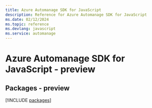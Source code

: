 ```yaml
---
title: Azure Automanage SDK for JavaScript
description: Reference for Azure Automanage SDK for JavaScript
ms.date: 02/12/2024
ms.topic: reference
ms.devlang: javascript
ms.service: automanage
---
```

# Azure Automanage SDK for JavaScript - preview
## Packages - preview
[!INCLUDE [packages](automanage-index.md)]